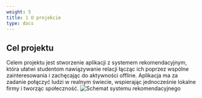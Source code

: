 ```yaml
---
weight: 5
title: 1 O projekcie 
type: docs
---
```

## Cel projektu

Celem projektu jest stworzenie aplikacji z systemem rekomendacyjnym, która
ułatwi studentom nawiązywanie relacji łącząc ich poprzez wspólne
zainteresowania i zachęcając do aktywności offline. Aplikacja ma za zadanie
połączyć ludzi w realnym świecie, wspierając jednocześnie lokalne firmy i
tworząc społeczność.
![Schemat systemu rekomendacyjnego](img/system-rekomendacyjny.svg)

